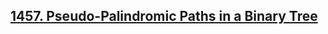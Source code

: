 ## [1457. Pseudo-Palindromic Paths in a Binary Tree](https://leetcode.com/problems/pseudo-palindromic-paths-in-a-binary-tree)

